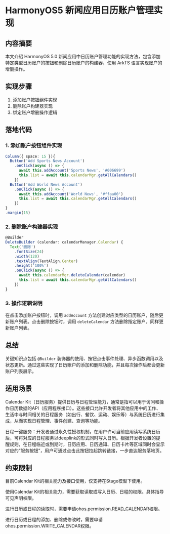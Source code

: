 # HarmonyOS5 新闻应用日历账户管理实现

## 内容摘要
本文介绍 HarmonyOS 5.0 新闻应用中日历账户管理功能的实现方法，包含添加特定类型日历账户的按钮和删除日历账户的构建器，使用 ArkTS 语言实现账户的增删操作。

## 实现步骤
1. 添加账户按钮组件实现
2. 删除账户构建器实现
3. 绑定账户增删操作逻辑

## 落地代码
### 1. 添加账户按钮组件实现
```typescript
Column({ space: 15 }){ 
  Button('Add Sports News Account') 
    .onClick(async () => { 
      await this.addAccount('Sports News', '#006699') 
      this.list = await this.calendarMgr.getAllCalendars() 
    }) 
  Button('Add World News Account') 
    .onClick(async () => { 
      await this.addAccount('World News', '#ffaa00') 
      this.list = await this.calendarMgr.getAllCalendars() 
    }) 
} 
.margin(15) 
```

### 2. 删除账户构建器实现
```typescript
@Builder 
DeleteBuilder (calendar: calendarManager.Calendar) { 
  Text('删除') 
    .fontSize(24) 
    .width(120) 
    .textAlign(TextAlign.Center) 
    .height('100%') 
    .onClick(async () => { 
      await this.calendarMgr.deleteCalendar(calendar) 
      this.list = await this.calendarMgr.getAllCalendars() 
    }) 
} 
```

### 3. 操作逻辑说明
在点击添加账户按钮时，调用 `addAccount` 方法创建对应类型的日历账户，随后更新账户列表。点击删除按钮时，调用 `deleteCalendar` 方法删除指定账户，同样更新账户列表。

## 总结
关键知识点包括 `@Builder` 装饰器的使用、按钮点击事件处理、异步函数调用以及状态更新。通过这些实现了日历账户的添加和删除功能，并且每次操作后都会更新账户列表展示。

## 适用场景

Calendar Kit（日历服务）提供日历与日程管理能力，通常是指可以用于访问和操作日历数据的API（应用程序接口）。这些接口允许开发者将其他应用中的工作、生活中与时间相关的日程服务（如出行、餐饮、运动、娱乐等）与系统日历进行集成，从而实现日程管理、事件创建、查询等功能。

日程一键服务：开发者通过永久性授权机制，在用户许可当前应用读写系统日历后，可将对应的日程服务以deeplink的形式同时写入日历。根据开发者设置的提醒规则，在日程临近或到期时，日历应用、日历通知、日历卡片等区域同时会显示对应的“服务按钮”，用户可通过点击此按钮拉起跳转链接，一步直达服务落地页。

## 约束限制

目前Calendar Kit的相关能力及接口使用，仅支持在Stage模型下使用。

使用Calendar Kit的相关能力，需要获取读取或写入日历、日程的权限。具体指导可见声明权限。

进行日历或日程的读取时，需要申请ohos.permission.READ_CALENDAR权限。

进行日历或日程的添加、删除或修改时，需要申请ohos.permission.WRITE_CALENDAR权限。
